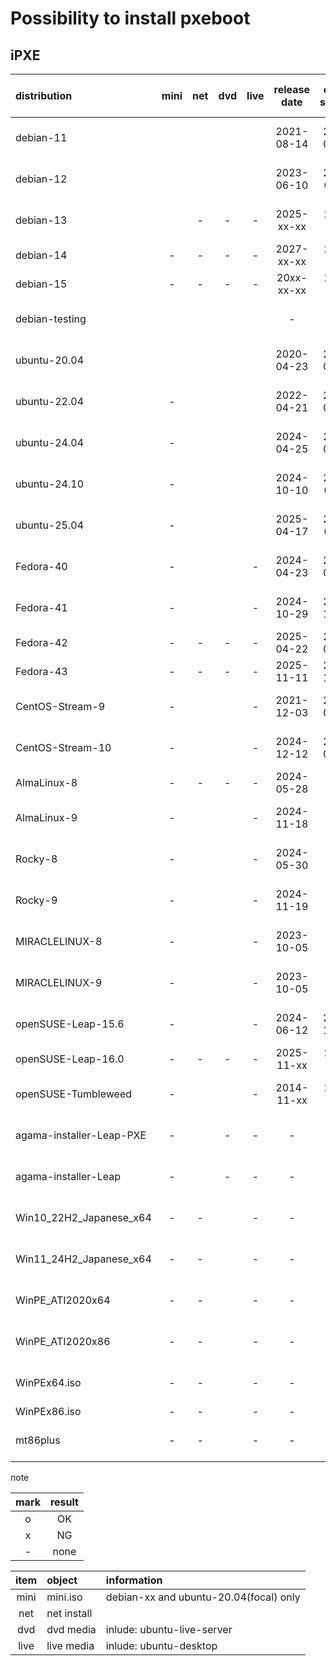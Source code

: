 # **Possibility to install pxeboot**  
  
## **iPXE**  
  
|       distribution       | mini| net | dvd | live| release date |end of support|   long term  | rhel release |  kernel version  |                information                |                       wiki url                        |  mini.iso time stamp  |   netinst time stamp  |   dvd iso time stamp  |  live iso time stamp  |
| :----------------------- | :-: | :-: | :-: | :-: | :----------: | :----------: | :----------: | :----------: | :--------------- | :---------------------------------------- | :---------------------------------------------------- | :-------------------: | :-------------------: | :-------------------: | :-------------------: |
| debian-11                |     |     |     |     |  2021-08-14  |  2024-08-15  |  2026-08-31  |       -      | 5.10             | debian-11.11.0 / bullseye / oldstable     | https://en.wikipedia.org/wiki/Debian_version_history  |  2024-08-27 06:14:31  |  2024-08-31 16:11:10  |  2024-08-31 16:11:53  |  2024-08-31 15:15:29  |
| debian-12                |     |     |     |     |  2023-06-10  |  2026-06-xx  |  2028-06-xx  |       -      | 6.1              | debian-12.9.0  / bookworm / stable        | "                                                     |  2025-01-06 18:01:36  |  2025-01-11 12:53:04  |  2025-01-11 12:53:52  |  2025-01-11 10:25:55  |
| debian-13                |     |  -  |  -  |  -  |  2025-xx-xx  |  20xx-xx-xx  |  20xx-xx-xx  |       -      |                  | debian-13      / trixie   / testing       | "                                                     |  2024-12-27 09:14:03  |           -           |           -           |           -           |
| debian-14                |  -  |  -  |  -  |  -  |  2027-xx-xx  |  20xx-xx-xx  |  20xx-xx-xx  |       -      |         -        | debian-14      / forky                    | "                                                     |           -           |           -           |           -           |           -           |
| debian-15                |  -  |  -  |  -  |  -  |  20xx-xx-xx  |  20xx-xx-xx  |  20xx-xx-xx  |       -      |         -        | debian-15      / duke                     | "                                                     |           -           |           -           |           -           |           -           |
| debian-testing           |     |     |     |     |       -      |       -      |       -      |       -      |                  | debian-testing / testing daily or weekly  | "                                                     |  2025-02-23 15:55:32  |  2025-02-23 15:45:38  |  2025-02-17 07:12:29  |  2025-02-17 02:14:39  |
| ubuntu-20.04             |     |     |     |     |  2020-04-23  |  2025-05-29  |  2030-04-23  |       -      | 5.4              | ubuntu-20.04.6 / focal                    | https://en.wikipedia.org/wiki/Ubuntu_version_history  |  2023-03-14 22:28:31  |           -           |  2023-03-14 23:02:35  |  2023-03-16 15:58:09  |
| ubuntu-22.04             |  -  |     |     |     |  2022-04-21  |  2027-06-01  |  2032-04-21  |       -      | 5.15 or 5.17     | ubuntu-22.04.5 / jammy                    | "                                                     |           -           |           -           |  2024-09-11 18:46:55  |  2024-09-11 14:38:59  |
| ubuntu-24.04             |  -  |     |     |     |  2024-04-25  |  2029-05-31  |  2034-04-25  |       -      | 6.8              | ubuntu-24.04.2 / noble                    | "                                                     |           -           |           -           |  2025-02-16 22:49:40  |  2025-02-15 09:16:38  |
| ubuntu-24.10             |  -  |     |     |     |  2024-10-10  |  2025-07-xx  |              |       -      | 6.11             | ubuntu-24.10   / oracular                 | "                                                     |           -           |           -           |  2024-10-07 21:19:04  |  2024-10-09 14:32:32  |
| ubuntu-25.04             |  -  |     |     |     |  2025-04-17  |  2026-01-xx  |              |       -      |                  | ubuntu-25.04   / plucky                   | "                                                     |           -           |           -           |  2025-02-22 12:45:27  |  2025-02-23 06:48:23  |
| Fedora-40                |  -  |     |     |  -  |  2024-04-23  |  2025-05-28  |       -      |       -      | 6.8              | Fedora-40-1.14                            | https://en.wikipedia.org/wiki/Fedora_Linux            |           -           |  2024-04-14 18:30:19  |  2024-04-14 22:54:06  |           -           |
| Fedora-41                |  -  |     |     |  -  |  2024-10-29  |  2025-11-19  |       -      |       -      | 6.11             | Fedora-41-1.4                             | "                                                     |           -           |  2024-10-24 13:36:10  |  2024-10-24 14:48:35  |           -           |
| Fedora-42                |  -  |  -  |  -  |  -  |  2025-04-22  |  2026-05-13  |       -      |       -      |         -        |                     -                     | "                                                     |           -           |           -           |           -           |           -           |
| Fedora-43                |  -  |  -  |  -  |  -  |  2025-11-11  |  2026-12-02  |       -      |       -      |         -        |                     -                     | "                                                     |           -           |           -           |           -           |           -           |
| CentOS-Stream-9          |  -  |     |     |  -  |  2021-12-03  |  2027-05-31  |       -      |       -      | 5.14.0           |                                           | https://en.wikipedia.org/wiki/CentOS_Stream           |           -           |  2025-02-10 04:01:31  |  2025-02-10 04:19:34  |           -           |
| CentOS-Stream-10         |  -  |     |     |  -  |  2024-12-12  |  2030-01-01  |       -      |       -      | 6.12.0           |                                           | "                                                     |           -           |  2025-02-17 04:19:59  |  2025-02-17 04:26:52  |           -           |
| AlmaLinux-8              |  -  |  -  |  -  |  -  |  2024-05-28  |       -      |       -      |  2024-05-22  | 4.18.0-553       | AlmaLinux-8.10                            | https://en.wikipedia.org/wiki/AlmaLinux               |           -           |           -           |           -           |           -           |
| AlmaLinux-9              |  -  |     |     |  -  |  2024-11-18  |       -      |       -      |  2024-11-13  | 5.14.0-503.11.1  | AlmaLinux-9.5                             | "                                                     |           -           |  2024-11-13 09:40:34  |  2024-11-13 09:59:46  |           -           |
| Rocky-8                  |  -  |     |     |  -  |  2024-05-30  |       -      |       -      |  2024-05-22  | 4.18.0-553       | Rocky-8.10                                | https://en.wikipedia.org/wiki/Rocky_Linux             |           -           |  2024-05-27 14:13:45  |  2024-05-27 15:14:45  |           -           |
| Rocky-9                  |  -  |     |     |  -  |  2024-11-19  |       -      |       -      |  2024-11-12  | 5.14.0-503.14.1  | Rocky-9.5                                 | "                                                     |           -           |  2024-11-16 01:52:35  |  2024-11-16 04:23:15  |           -           |
| MIRACLELINUX-8           |  -  |     |     |  -  |  2023-10-05  |       -      |       -      |  202x-xx-xx  | 4.18.0-xxx.xxx   | MIRACLELINUX-8.10                         | https://en.wikipedia.org/wiki/Miracle_Linux           |           -           |  2024-10-11 07:13:59  |  2024-10-17 03:23:34  |           -           |
| MIRACLELINUX-9           |  -  |     |     |  -  |  2023-10-05  |       -      |       -      |  202x-xx-xx  | 5.14.0-xxx.xxx   | MIRACLELINUX-9.4                          | "                                                     |           -           |  2024-08-23 05:57:18  |  2024-08-23 05:57:18  |           -           |
| openSUSE-Leap-15.6       |  -  |     |     |  -  |  2024-06-12  |  2025-12-31  |       -      |       -      | 6.4              | openSUSE-Leap-15.6                        | https://en.wikipedia.org/wiki/OpenSUSE                |           -           |  2024-06-20 11:42:39  |  2024-06-20 11:56:54  |           -           |
| openSUSE-Leap-16.0       |  -  |  -  |  -  |  -  |  2025-11-xx  |  20xx-xx-xx  |       -      |       -      |                  | openSUSE-Leap-16.0                        | "                                                     |           -           |           -           |           -           |           -           |
| openSUSE-Tumbleweed      |  -  |     |     |  -  |  2014-11-xx  |  20xx-xx-xx  |       -      |       -      |                  | openSUSE-Tumbleweed                       | "                                                     |           -           |  2025-02-22 22:25:51  |  2025-02-22 22:30:57  |           -           |
| agama-installer-Leap-PXE |  -  |     |  -  |  -  |       -      |       -      |       -      |       -      |                  |                     -                     |                           -                           |           -           |  2025-01-28 18:13:43  |           -           |           -           |
| agama-installer-Leap     |  -  |     |  -  |  -  |       -      |       -      |       -      |       -      |                  |                     -                     |                           -                           |           -           |  2025-01-28 18:11:00  |           -           |           -           |
| Win10_22H2_Japanese_x64  |  -  |  -  |     |  -  |       -      |       -      |       -      |       -      |                  | Windows 10 22H2                           |                           -                           |           -           |           -           |  2022-10-18 15:21:50  |           -           |
| Win11_24H2_Japanese_x64  |  -  |  -  |     |  -  |       -      |       -      |       -      |       -      |                  | Windows 11 24H2                           |                           -                           |           -           |           -           |  2024-10-01 12:18:50  |           -           |
| WinPE_ATI2020x64         |  -  |  -  |     |  -  |       -      |       -      |       -      |       -      |                  | ATI2020x64 with WinPE                     |                           -                           |           -           |           -           |  2022-01-28 13:12:34  |           -           |
| WinPE_ATI2020x86         |  -  |  -  |     |  -  |       -      |       -      |       -      |       -      |                  | ATI2020x86 with WinPE                     |                           -                           |           -           |           -           |  2022-01-28 13:07:12  |           -           |
| WinPEx64.iso             |  -  |  -  |     |  -  |       -      |       -      |       -      |       -      |                  | WinPEx64                                  |                           -                           |           -           |           -           |  2024-10-21 12:19:39  |           -           |
| WinPEx86.iso             |  -  |  -  |     |  -  |       -      |       -      |       -      |       -      |                  | WinPEx86                                  |                           -                           |           -           |           -           |           -           |           -           |
| mt86plus                 |  -  |  -  |     |  -  |       -      |       -      |       -      |       -      |                  | mt86plus_7.20_64.grub                     |                           -                           |           -           |           -           |  2024-11-11 09:15:12  |           -           |
  
note  
  
| mark| result |
| :-: | :----: |
|  o  |   OK   |
|  x  |   NG   |
|  -  |  none  |
  
| item |    object   |               information               |
| :--: | :---------- | :-------------------------------------- |
| mini | mini.iso    | debian-xx and ubuntu-20.04(focal) only  |
| net  | net install |                                         |
| dvd  | dvd media   | inlude: ubuntu-live-server              |
| live | live media  | inlude: ubuntu-desktop                  |
  

